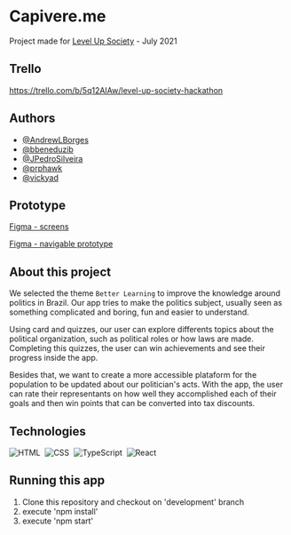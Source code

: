 
# Capivere.me
Project made for [Level Up Society](https://www.showcode.io/level-up-hack/) - July 2021

## Trello
https://trello.com/b/5q12AIAw/level-up-society-hackathon

## Authors
- [@AndrewLBorges](https://github.com/AndrewLBorges)
- [@bbeneduzib](https://github.com/bbeneduzib)
- [@JPedroSilveira](https://github.com/JPedroSilveira)
- [@prphawk](https://github.com/prphawk)
- [@vickyad](https://github.com/vickyad)
  
## Prototype
[Figma - screens](https://www.figma.com/file/VkhKZCpyj7L6VEl2Ok5Vrs/Capivare.me-Level-Up-Society?node-id=1%3A850)

[Figma - navigable prototype](https://www.figma.com/proto/VkhKZCpyj7L6VEl2Ok5Vrs/Capivare.me-[Level-Up-Society]?node-id=1%3A1005&scaling=min-zoom)
  
## About this project
We selected the theme `Better Learning` to improve the knowledge around politics in Brazil.
Our app tries to make the politics subject, usually seen as something complicated and
boring, fun and easier to understand.

Using card and quizzes, our user can explore differents topics about the political 
organization, such as political roles or how laws are made. Completing this quizzes, the
user can win achievements and see their progress inside the app.

Besides that, we want to create a more accessible plataform for the population to be 
updated about our politician's acts. With the app, the user can rate their representants
on how well they accomplished each of their goals and then win points that can be 
converted into tax discounts.

## Technologies
![HTML](https://img.shields.io/badge/-HTML-05122A?style=flat&logo=HTML5)&nbsp;
![CSS](https://img.shields.io/badge/-CSS-05122A?style=flat&logo=CSS3&logoColor=1572B6)&nbsp;
![TypeScript](https://img.shields.io/badge/-TypeScript-05122A?style=flat&logo=typescript)&nbsp;
![React](https://img.shields.io/badge/-React-05122A?style=flat&logo=react)&nbsp;
  
## Running this app
1) Clone this repository and checkout on 'development' branch
2) execute 'npm install'
3) execute 'npm start'

